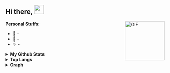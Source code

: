 <!--
**fauziahmilda/fauziahmilda** is a ✨ _special_ ✨ repository because its `README.md` (this file) appears on your GitHub profile.

Here are some ideas to get you started:

- 🔭 I’m currently working on ...
- 🌱 I’m currently learning ...
- 👯 I’m looking to collaborate on ...
- 🤔 I’m looking for help with ...
- 💬 Ask me about ...
- 📫 How to reach me: ...
- 😄 Pronouns: zia
- ⚡ Fun fact: like sleep a lot
-->

## Hi there, <img src="https://github.com/TheDudeThatCode/TheDudeThatCode/blob/master/Assets/Hi.gif" width="29px">

<img align="right" alt="GIF" height="125px" src="http://25.media.tumblr.com/13dd675131c7ad9e44d00e86658cbf4b/tumblr_mkiird1tds1s65caoo1_1280.gif" />

**Personal Stuffs:**
- 🔭 -
- 🌱 -
- ✨ -

<details>
  <summary><b>My Github Stats</b></summary>
    <img align="center" src="https://github-readme-stats.vercel.app/api?username=fauziahmilda&show_icons=true&theme=radical" alt="Spray Company">
</details>

<details>
  <summary><b>Top Langs</b></summary>
    <img align="center" src="https://github-readme-stats.vercel.app/api/top-langs/?username=fauziahmilda" alt="Spray Company">
</details>

<details>
  <summary><b>Graph</b></summary>
    <img align="center" src="https://activity-graph.herokuapp.com/graph?username=fauziahmilda&theme=dracula" alt="Spray Company">
</details>
